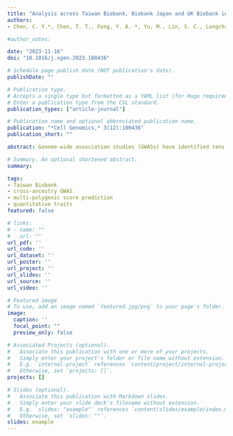 ```yaml
---
title: "Analysis across Taiwan Biobank, Biobank Japan and UK Biobank identifies hundreds of novel loci for 36 quantitative traits"
authors:
- Chen, C. Y.*, Chen, T. T., Feng, Y. A. *, Yu, M., Lin, S. C., Longchamps, R., Wang, S. H., Hsu, Y. H., Yang, H. I., Kuo, P. H., Daly, M. J., Chen, W. J., Huang, H. *, Ge, T. *, & Lin, Y. F. * 

#author_notes:

date: "2023-11-16"
doi: "10.1016/j.xgen.2023.100436"

# Schedule page publish date (NOT publication's date).
publishDate: ""

# Publication type.
# Accepts a single type but formatted as a YAML list (for Hugo requirements).
# Enter a publication type from the CSL standard.
publication_types: ["article-journal"]

# Publication name and optional abbreviated publication name.
publication: "*Cell Genomics,* 3(12):100436"
publication_short: ""

abstract: Genome-wide association studies (GWASs) have identified tens of thousands of genetic loci associated with human complex traits. However, the majority of GWASs were conducted in individuals of European ancestries. Failure to capture global genetic diversity has limited genomic discovery and has impeded equitable delivery of genomic knowledge to diverse populations. Here we report findings from 102,900 individuals across 36 human quantitative traits in the Taiwan Biobank (TWB), a major biobank effort that broadens the population diversity of genetic studies in East Asia. We identified 968 novel genetic loci, pinpointed novel causal variants through statistical fine-mapping, compared the genetic architecture across TWB, Biobank Japan, and UK Biobank, and evaluated the utility of cross-phenotype, cross-population polygenic risk scores in disease risk prediction. These results demonstrated the potential to advance discovery through diversifying GWAS populations and provided insights into the common genetic basis of human complex traits in East Asia.

# Summary. An optional shortened abstract.
summary: 

tags:
- Taiwan Biobank
- cross-ancestry GWAS
- multi-polygenic score prediction
- quantitative traits
featured: false

# links:
# - name: ""
#   url: ""
url_pdf: ''
url_code: ''
url_dataset: ''
url_poster: ''
url_project: ''
url_slides: ''
url_source: ''
url_video: ''

# Featured image
# To use, add an image named `featured.jpg/png` to your page's folder. 
image:
  caption: ''
  focal_point: ""
  preview_only: false

# Associated Projects (optional).
#   Associate this publication with one or more of your projects.
#   Simply enter your project's folder or file name without extension.
#   E.g. `internal-project` references `content/project/internal-project/index.md`.
#   Otherwise, set `projects: []`.
projects: []

# Slides (optional).
#   Associate this publication with Markdown slides.
#   Simply enter your slide deck's filename without extension.
#   E.g. `slides: "example"` references `content/slides/example/index.md`.
#   Otherwise, set `slides: ""`.
slides: example
---
```

